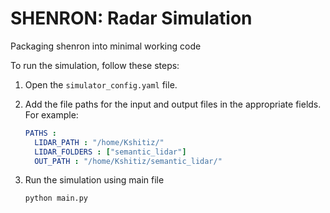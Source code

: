 # SHENRON: Radar Simulation
Packaging shenron into minimal working code

To run the simulation, follow these steps:

1. Open the `simulator_config.yaml` file.
2. Add the file paths for the input and output files in the appropriate fields. For example:

   ```yaml
   PATHS :
     LIDAR_PATH : "/home/Kshitiz/"
     LIDAR_FOLDERS : ["semantic_lidar"]
     OUT_PATH : "/home/Kshitiz/semantic_lidar/"
3. Run the simulation using main file
   ```python
   python main.py
